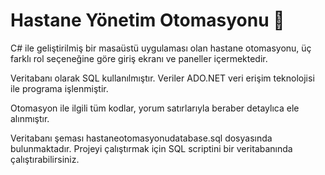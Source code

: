 # Hastane Yönetim Otomasyonu 🚀

C# ile geliştirilmiş bir masaüstü uygulaması olan hastane otomasyonu, üç farklı rol seçeneğine göre giriş ekranı ve paneller içermektedir.

Veritabanı olarak SQL kullanılmıştır.
Veriler ADO.NET veri erişim teknolojisi ile programa işlenmiştir.

Otomasyon ile ilgili tüm kodlar, yorum satırlarıyla beraber detaylıca ele alınmıştır.


Veritabanı şeması hastaneotomasyonudatabase.sql dosyasında bulunmaktadır. 
Projeyi çalıştırmak için SQL scriptini bir veritabanında çalıştırabilirsiniz.
